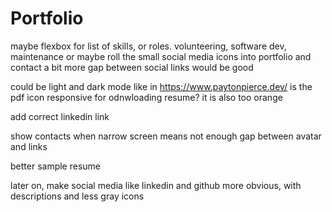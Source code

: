 # Portfolio

maybe flexbox for list of skills, or roles. volunteering, software dev, maintenance
or maybe roll the small social media icons into portfolio and contact
a bit more gap between social links would be good

could be light and dark mode like in https://www.paytonpierce.dev/
is the pdf icon responsive for odnwloading resume? it is also too orange

add correct linkedin link

show contacts when narrow screen means not enough gap between avatar and links

better sample resume

later on, make social media like linkedin and github more obvious, with descriptions and less gray icons